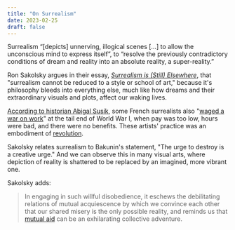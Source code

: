 ```yaml
---
title: "On Surrealism"
date: 2023-02-25
draft: false
---
```


Surrealism “[depicts] unnerving, illogical scenes […]
to allow the unconscious mind to express itself”,
to “resolve the previously contradictory conditions
of dream and reality into an absolute reality, a super-reality.”

Ron Sakolsky argues in their essay,
[*Surrealism is (Still) Elsewhere*](https://theanarchistlibrary.org/library/ron-sakolsky-surrealism-is-still-elsewhere), that
"surrealism cannot be reduced to a style or school of art,"
because it's philosophy bleeds into everything else,
much like how dreams and their extraordinary visuals and plots,
affect our waking lives.

[According to historian Abigal Susik](https://www.idler.co.uk/article/the-surrealists-war-on-work),
some French surrealists also "[waged a war on work](/anti-work)"
at the tail end of World War I,
when pay was too low,
hours were bad,
and there were no benefits.
These artists' practice was an embodiment of [revolution](/revolution).

Sakolsky relates surrealism to Bakunin's statement,
"The urge to destroy is a creative urge."
And we can observe this in many visual arts,
where depiction of reality is shattered to be replaced by an imagined,
more vibrant one.

Sakolsky adds:

> In engaging in such willful disobedience,
> it eschews the debilitating relations of mutual acquiescence
> by which we convince each other that our shared misery
> is the only possible reality,
> and reminds us that [mutual aid](/mutual-aid)
> can be an exhilarating collective adventure.
